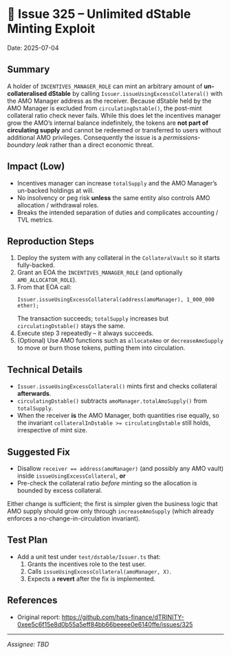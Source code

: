 # 🐞 Issue 325 – Unlimited dStable Minting Exploit

Date: 2025-07-04

## Summary
A holder of `INCENTIVES_MANAGER_ROLE` can mint an arbitrary amount of **un-collateralised dStable** by calling `Issuer.issueUsingExcessCollateral()` with the AMO Manager address as the receiver. Because dStable held by the AMO Manager is excluded from `circulatingDstable()`, the post-mint collateral ratio check never fails. While this does let the incentives manager grow the AMO’s internal balance indefinitely, the tokens are **not part of circulating supply** and cannot be redeemed or transferred to users without additional AMO privileges. Consequently the issue is a _permissions-boundary leak_ rather than a direct economic threat.

## Impact (Low)
* Incentives manager can increase `totalSupply` and the AMO Manager’s un-backed holdings at will.
* No insolvency or peg risk **unless** the same entity also controls AMO allocation / withdrawal roles.
* Breaks the intended separation of duties and complicates accounting / TVL metrics.

## Reproduction Steps
1. Deploy the system with any collateral in the `CollateralVault` so it starts fully-backed.
2. Grant an EOA the `INCENTIVES_MANAGER_ROLE` (and optionally `AMO_ALLOCATOR_ROLE`).
3. From that EOA call:
   ```solidity
   Issuer.issueUsingExcessCollateral(address(amoManager), 1_000_000 ether);
   ```
   The transaction succeeds; `totalSupply` increases but `circulatingDstable()` stays the same.
4. Execute step 3 repeatedly – it always succeeds.
5. (Optional) Use AMO functions such as `allocateAmo` or `decreaseAmoSupply` to move or burn those tokens, putting them into circulation.

## Technical Details
* `Issuer.issueUsingExcessCollateral()` mints first and checks collateral **afterwards**.
* `circulatingDstable()` subtracts `amoManager.totalAmoSupply()` from `totalSupply`.
* When the receiver **is** the AMO Manager, both quantities rise equally, so the invariant `collateralInDstable >= circulatingDstable` still holds, irrespective of mint size.

## Suggested Fix
- Disallow `receiver == address(amoManager)` (and possibly any AMO vault) inside `issueUsingExcessCollateral`, **or**
- Pre-check the collateral ratio _before_ minting so the allocation is bounded by excess collateral.

Either change is sufficient; the first is simpler given the business logic that AMO supply should grow only through `increaseAmoSupply` (which already enforces a no-change-in-circulation invariant).

## Test Plan
* Add a unit test under `test/dstable/Issuer.ts` that:
  1. Grants the incentives role to the test user.
  2. Calls `issueUsingExcessCollateral(amoManager, X)`.
  3. Expects a **revert** after the fix is implemented.

## References
* Original report: <https://github.com/hats-finance/dTRINITY-0xee5c6f15e8d0b55a5eff84bb66beeee0e6140ffe/issues/325>

---
_Assignee: TBD_ 